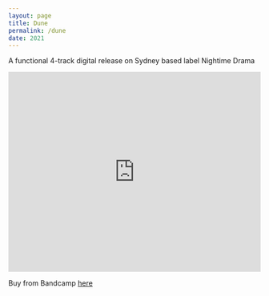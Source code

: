 ```yaml
---
layout: page
title: Dune
permalink: /dune
date: 2021
---
```

<p class="callout">A functional 4-track digital release on Sydney based label Nightime Drama</p>

<iframe width="100%" height="400" scrolling="no" frameborder="no" allow="autoplay" src="https://w.soundcloud.com/player/?url=https%3A//api.soundcloud.com/playlists/1252509118&color=%23846fff&auto_play=false&hide_related=true&show_comments=false&show_user=true&show_reposts=false&show_teaser=true"></iframe>

Buy from Bandcamp [here](https://nightimedrama.bandcamp.com/album/dune-ep?from=search&search_item_id=2369104894&search_item_type=a&search_match_part=?&search_page_id=4151127139&search_page_no=0&search_rank=3&logged_in_menubar=true)

